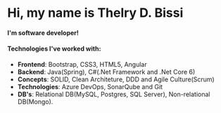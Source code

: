 # Hi, my name is Thelry D. Bissi 


#### I'm software developer!
#### Technologies I've worked with:  
  * **Frontend**: Bootstrap, CSS3, HTML5, Angular
  * **Backend**: Java(Spring), C#(.Net Framework and .Net Core 6)
  * **Concepts**: SOLID, Clean Architeture, DDD and Agile Culture(Scrum)
  * **Technologies**: Azure DevOps, SonarQube and Git
  * **DB's**: Relational DB(MySQL, Postgres, SQL Server), Non-relational DB(Mongo).

<!--
**thelrybissi/thelrybissi** is a ✨ _special_ ✨ repository because its `README.md` (this file) appears on your GitHub profile.

Here are some ideas to get you started:

- 🔭 I’m currently working on ...
- 🌱 I’m currently learning ...
- 👯 I’m looking to collaborate on ...
- 🤔 I’m looking for help with ...
- 💬 Ask me about ...
- 📫 How to reach me: ...
- 😄 Pronouns: ...
- ⚡ Fun fact: ...
-->
